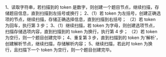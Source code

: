 1、读取字符串，若扫描到的 token 是数字，则创建一个题目节点，继续扫描，存储题目信息，直到扫描到左括号或换行；
2、（1）若 token 为左括号，创建正确选项的节点，继续扫描，存储正确选择信息，直到扫描到右括号；
（2）若 token 为回车，执行第 3 步；
3、（1）继续扫描，若 token 为字母，则创建选项节点，扫描存储选项内容，直到扫描到的 token 为换行，执行第 4 步；
（2）若 token 为空行，则一个题目创建完毕；
4、重复第 3 步，直到扫描到的 token 为'解析'，创建解析节点，继续扫描，存储解析内容；
5、继续扫描，若此时 token 为换行，且扫描下一个 token 为空行，则一个题目创建完毕。

